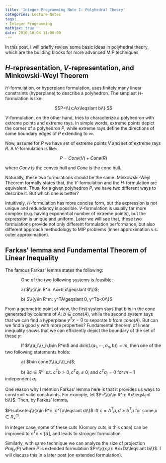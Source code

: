 ```yaml
---
title: 'Integer Programming Note I: Polyhedral Theory'
categories: Lecture Notes
tags:
- Integer Programming
mathjax: true
date: 2016-10-04 11:00:00
---
```


In this post, I will briefly review some basic ideas in polyhedral theory, which are the building blocks for more advanced MIP techniques.

<!--more-->

## $H$-representation, $V$-representation, and Minkowski-Weyl Theorem

$H$-formulation, or hyperplane formulation, uses finitely many linear constraints (hyperplane) to describe a polyhedron. The simplest $H$-formulation is like:

$$P=\\{x:Ax\leqslant b\\}.$$

$V$-formulation, on the other hand, tries to characterize a polyhedron with extreme points and extreme rays. In simple words, extreme points depict the corner of a polyhedron $P$, while extreme rays define the directions of some boundary edges of $P$ extending to $\infty$.

Now, assume for $P$ we have set of extreme points $V$ and set of extreme rays $R$. A $V$-formulation is like:

$$P=Conv(V)+Cone(R)$$

where $Conv$ is the convex hull and $Cone$ is the cone hull.

Naturally, these two formulations should be the same. Minkowski-Weyl Theorem formally states that, the $V$-formulation and the $H$-formulation are equivalent. Thus, for a given polyhedron $P$, we have two different ways to describe it. But which one is better?

Intuitively, $H$-formulation has more concise form, but the expression is not unique and redundancy is possible. $V$-formulation is usually far more complex (e.g. having exponential number of extreme points), but the expression is unique and uniform. Later we will see that, these two formulations provide not only different formulation performance, but also different approach methodology to MIP problems (inner approximation v.s. outer approximation).

## Farkas' lemma and Fundamental Theorem of Linear Inequality

The famous Farkas' lemma states the following:

&nbsp;&nbsp;&nbsp;&nbsp;&nbsp;&nbsp;&nbsp;&nbsp;&nbsp;&nbsp;&nbsp;&nbsp;&nbsp;One of the two following systems is feasible:

&nbsp;&nbsp;&nbsp;&nbsp;&nbsp;&nbsp;&nbsp;&nbsp;&nbsp;&nbsp;&nbsp;&nbsp;&nbsp;a) $\\{x\in R^n: Ax=b,x\geqslant 0\\}$;

&nbsp;&nbsp;&nbsp;&nbsp;&nbsp;&nbsp;&nbsp;&nbsp;&nbsp;&nbsp;&nbsp;&nbsp;&nbsp;b) $\\{y\in R^m: y^TA\geqslant 0, y^Tb<0\\}$

From a geometric point of view, the first system says that $b$ is in the cone generated by columns of $A$: $b\in cone(A)$, while the second system says that we can find a hyperplane $y^Tx=0$ to separate $b$ from $cone(A)$. But can we find a good $y$ with more properties? Fundamental theorem of linear inequality shows that we can efficiently depict the boundary of the set of these $y$:

&nbsp;&nbsp;&nbsp;&nbsp;&nbsp;&nbsp;&nbsp;&nbsp;&nbsp;&nbsp;&nbsp;&nbsp;&nbsp;If $\\{a_i\\}_n,b\in R^m$ and $dim(L(a_1,\cdots,a_n,b))=m$, then one of the two following statements holds:

&nbsp;&nbsp;&nbsp;&nbsp;&nbsp;&nbsp;&nbsp;&nbsp;&nbsp;&nbsp;&nbsp;&nbsp;&nbsp;a) $b\in cone(\\{a_i\\}_n)$;

&nbsp;&nbsp;&nbsp;&nbsp;&nbsp;&nbsp;&nbsp;&nbsp;&nbsp;&nbsp;&nbsp;&nbsp;&nbsp;b) $\exists c\in R^m$ s.t. $c^Tb>0, c^Ta_i\leqslant 0$, and $c^Ta_j=0$ for $m-1$ independent $a_j$.

One reason why I mention Farkas' lemma here is that it provides us ways to construct valid constraints. For example, let $P=\\{x\in R^n: Ax\leqslant b\\}$. Then, by Farkas' lemma,

$P\subseteq\\{x\in R^n: c^Tx\leqslant d\\}$ iff $c=A^T\mu, d\geqslant b^T\mu$ for some $\mu\in R^m_+$.

In integer case, some of these cuts (Gomory cuts in this case) can be improved to $c^Tx\leqslant \lfloor d \rfloor$, and leads to stronger formulation.

Similarly, with same technique we can analyze the size of projection $Proj_x(P)$ where $P$ is extended formulation $P=\\{(x,z): Ax+Dz\leqslant b\\}$. I will discuss this in a later post (on extended formulation).
